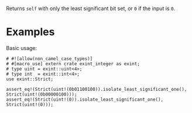 Returns `self` with only the least significant bit set, or `0` if the input is `0`.

# Examples

Basic usage:

```
# #![allow(non_camel_case_types)]
# #[macro_use] extern crate exint_integer as exint;
# type uint = exint::uint<4>;
# type int  = exint::int<4>;
use exint::Strict;

assert_eq!(Strict(uint!(0b01100100)).isolate_least_significant_one(), Strict(uint!(0b00000100)));
assert_eq!(Strict(uint!(0)).isolate_least_significant_one(), Strict(uint!(0)));
```
